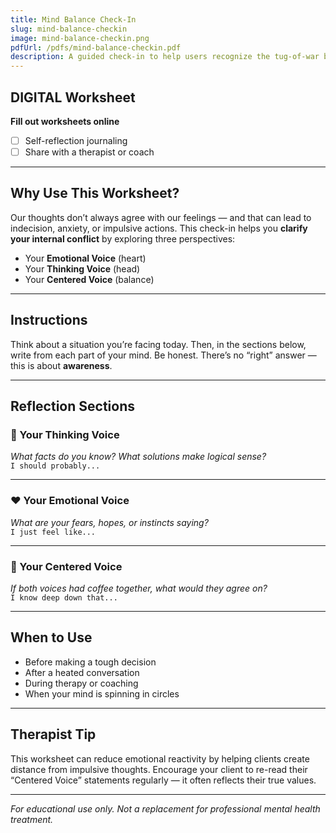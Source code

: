 ```yaml
---
title: Mind Balance Check-In
slug: mind-balance-checkin
image: mind-balance-checkin.png
pdfUrl: /pdfs/mind-balance-checkin.pdf
description: A guided check-in to help users recognize the tug-of-war between emotion and logic, and find clarity through inner balance.
---
```


## DIGITAL Worksheet

**Fill out worksheets online**

- [ ] Self-reflection journaling  
- [ ] Share with a therapist or coach  

---

## Why Use This Worksheet?

Our thoughts don’t always agree with our feelings — and that can lead to indecision, anxiety, or impulsive actions. This check-in helps you **clarify your internal conflict** by exploring three perspectives:

- Your **Emotional Voice** (heart)
- Your **Thinking Voice** (head)
- Your **Centered Voice** (balance)

---

## Instructions

Think about a situation you’re facing today. Then, in the sections below, write from each part of your mind. Be honest. There’s no “right” answer — this is about **awareness**.

---

## Reflection Sections

### 🧠 Your Thinking Voice  
_What facts do you know? What solutions make logical sense?_  
``I should probably...``

---

### ❤️ Your Emotional Voice  
_What are your fears, hopes, or instincts saying?_  
``I just feel like...``

---

### 🧘 Your Centered Voice  
_If both voices had coffee together, what would they agree on?_  
``I know deep down that...``

---

## When to Use

- Before making a tough decision  
- After a heated conversation  
- During therapy or coaching  
- When your mind is spinning in circles

---

## Therapist Tip

This worksheet can reduce emotional reactivity by helping clients create distance from impulsive thoughts. Encourage your client to re-read their “Centered Voice” statements regularly — it often reflects their true values.

---

*For educational use only. Not a replacement for professional mental health treatment.*
